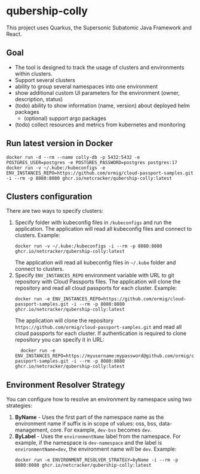 # qubership-colly

This project uses Quarkus, the Supersonic Subatomic Java Framework and React.

## Goal

- The tool is designed to track the usage of clusters and environments within clusters.
- Support several clusters
- ability to group several namespaces into one environment
- show additional custom UI parameters for the environment (owner, description, status)
- (todo) ability to show information (name, version) about deployed helm packages
    - (optional) support argo packages
- (todo) collect resources and metrics from kubernetes and monitoring


## Run latest version in Docker
```shell script
docker run -d --rm --name colly-db -p 5432:5432 -e POSTGRES_USER=postgres -e POSTGRES_PASSWORD=postgres postgres:17
docker run -v ~/.kube:/kubeconfigs -e ENV_INSTANCES_REPO=https://github.com/ormig/cloud-passport-samples.git -i --rm -p 8080:8080 ghcr.io/netcracker/qubership-colly:latest
```

## Clusters configuration
There are two ways to specify clusters:
1. Specify folder with kubeconfig files in `/kubeconfigs` and run the application. The application will read all kubeconfig files and connect to clusters. Example:
   ```shell
   docker run -v ~/.kube:/kubeconfigs -i --rm -p 8080:8080 ghcr.io/netcracker/qubership-colly:latest
   ```
   The application will read all kubeconfig files in `~/.kube` folder and connect to clusters.
2. Specify `ENV_INSTANCES_REPO` environment variable with URL to git repository with Cloud Passports files. The application will clone the repository and read all cloud passports for each cluster. Example:
    ```shell
   docker run -e ENV_INSTANCES_REPO=https://github.com/ormig/cloud-passport-samples.git -i --rm -p 8080:8080 ghcr.io/netcracker/qubership-colly:latest
    ```
    The application will clone the repository `https://github.com/ormig/cloud-passport-samples.git` and read all cloud passports for each cluster. If authentication is required to clone repository you can specify it in URL:
    ```shell
      docker run -e ENV_INSTANCES_REPO=https://myusername:mypassword@github.com/ormig/cloud-passport-samples.git -i --rm -p 8080:8080 ghcr.io/netcracker/qubership-colly:latest
    ```
## Environment Resolver Strategy
You can configure how to resolve an environment by namespace using two strategies:
1. **ByName** - Uses the first part of the namespace name as the environment name if suffix is in scope of values: oss, bss, data-management, core. For example, `dev-bss` becomes `dev`.
2. **ByLabel** - Uses the `environmentName` label from the namespace. For example, if the namespace is `dev-namespace` and the label is `environmentName=dev`, the environment name will be `dev`.
Example:
    ```shell
    docker run -e ENVIRONMENT_RESOLVER_STRATEGY=byName -i --rm -p 8080:8080 ghcr.io/netcracker/qubership-colly:latest
    ```
